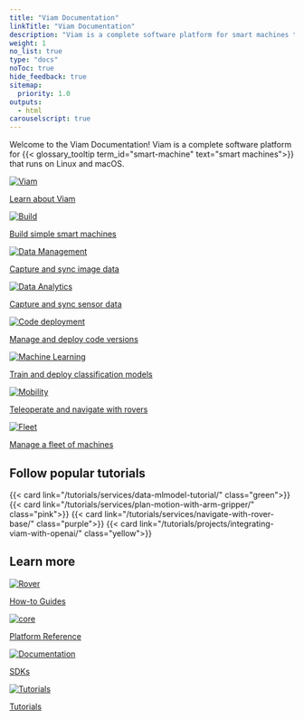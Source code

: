 ```yaml
---
title: "Viam Documentation"
linkTitle: "Viam Documentation"
description: "Viam is a complete software platform for smart machines that runs on any 64-bit Linux OS and macOS."
weight: 1
no_list: true
type: "docs"
noToc: true
hide_feedback: true
sitemap:
  priority: 1.0
outputs:
  - html
carouselscript: true
---
```


<div class="max-page">
  <p>
    Welcome to the Viam Documentation!
    Viam is a complete software platform for {{< glossary_tooltip term_id="smart-machine" text="smart machines">}} that runs on Linux and macOS.
  </p>
</div>
<div class="cards max-page use-cases">
  <div class="row">
<div class="col hover-card link-with-icon">
  <a href="get-started/" class="noanchor"><div>
    <picture><img src="icons/viam.svg" alt="Viam" loading="lazy"></picture>
    <p>Learn about Viam</p>
  </div>
      </a>
</div>
<div class="col hover-card link-with-icon">
  <a href="use-cases/configure/" class="noanchor"><div>
    <picture><img src="icons/build.svg" alt="Build" loading="lazy"></picture>
    <p>Build simple smart machines</p></div>
      </a>
</div>
<div class="col hover-card link-with-icon">
  <a href="use-cases/image-data/" class="noanchor"><div>
    <picture><img src="icons/data.svg" alt="Data Management" loading="lazy"></picture>
    <p>Capture and sync image data</p></div>
      </a>
</div>
<div class="col hover-card link-with-icon">
  <a href="use-cases/collect-sensor-data/" class="noanchor"><div>
    <picture><img src="icons/data-analytics.svg" alt="Data Analytics" loading="lazy"></picture>
    <p>Capture and sync sensor data</p></div>
      </a>
</div>
<div class="col hover-card link-with-icon">
  <a href="use-cases/create-module/" class="noanchor"><div>
    <picture><img src="icons/code-deployment.svg" alt="Code deployment" loading="lazy"></picture>
    <p>Manage and deploy code versions</p></div>
      </a>
</div>
<div class="col hover-card link-with-icon">
  <a href="use-cases/deploy-ml/" class="noanchor"><div>
    <picture><img src="icons/ml.svg" alt="Machine Learning" loading="lazy"></picture>
    <p>Train and deploy classification models</p></div>
      </a>
</div>
<div class="col hover-card link-with-icon">
  <a href="use-cases/navigate/" class="noanchor"><div>
    <picture><img src="icons/mobility.svg" alt="Mobility" loading="lazy"></picture>
    <p>Teleoperate and navigate with rovers</p></div></a>
  </div>
  <div class="col hover-card link-with-icon">
    <a href="use-cases/manage-fleet/" class="noanchor"><div>
    <picture><img src="icons/fleet.svg" alt="Fleet" loading="lazy"></picture>
    <p>Manage a fleet of machines</p></div></a>
  </div>
</div>
</div>

<h2 class="frontpage-headers">Follow popular tutorials</h2>

<div class="cards max-page">
  <div class="row">
    {{< card link="/tutorials/services/data-mlmodel-tutorial/" class="green">}}
    {{< card link="/tutorials/services/plan-motion-with-arm-gripper/" class="pink">}}
    {{< card link="/tutorials/services/navigate-with-rover-base/" class="purple">}}
    {{< card link="/tutorials/projects/integrating-viam-with-openai/" class="yellow">}}
  </div>
</div>

<h2 class="frontpage-headers">Learn more</h2>

<div class="cards max-page use-cases">
  <div class="row">
<div class="col hover-card link-with-icon">
  <a href="use-cases/" class="noanchor"><div>
    <picture><img src="icons/rover.svg" alt="Rover" loading="lazy"></picture>
    <p>How-to Guides</p></div>
  </a>
</div>
<div class="col hover-card link-with-icon">
  <a href="platform/" class="noanchor"><div>
    <picture><img src="icons/core.svg" alt="core" loading="lazy"></picture>
    <p>Platform Reference</p></div>
      </a>
</div>
<div class="col hover-card link-with-icon">
  <a href="sdks/" class="noanchor"><div>
    <picture><img src="icons/documentation.svg" alt="Documentation" loading="lazy"></picture>
    <p>SDKs</p></div>
      </a>
</div>
<div class="col hover-card link-with-icon">
  <a href="tutorials/" class="noanchor"><div>
    <picture><img src="icons/tutorials.svg" alt="Tutorials" loading="lazy"></picture>
    <p>Tutorials</p></div>
      </a>
</div>
</div>
